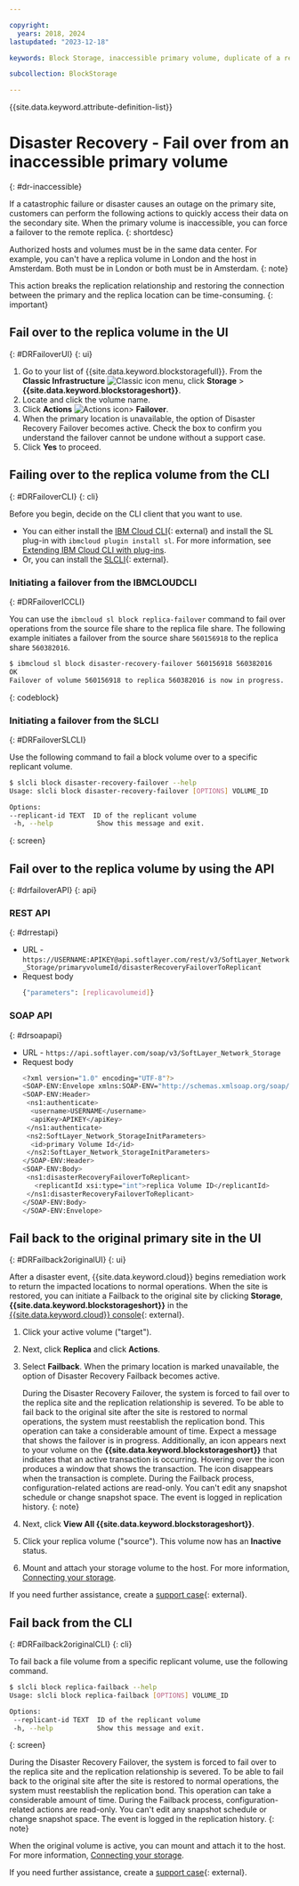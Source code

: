 ```yaml
---

copyright:
  years: 2018, 2024
lastupdated: "2023-12-18"

keywords: Block Storage, inaccessible primary volume, duplicate of a replica volume, Disaster Recovery, volume duplication, replication, failover, failback

subcollection: BlockStorage

---
```

{{site.data.keyword.attribute-definition-list}}

# Disaster Recovery - Fail over from an inaccessible primary volume
{: #dr-inaccessible}

If a catastrophic failure or disaster causes an outage on the primary site, customers can perform the following actions to quickly access their data on the secondary site. When the primary volume is inaccessible, you can force a failover to the remote replica.
{: shortdesc}

Authorized hosts and volumes must be in the same data center. For example, you can't have a replica volume in London and the host in Amsterdam. Both must be in London or both must be in Amsterdam.
{: note}

This action breaks the replication relationship and restoring the connection between the primary and the replica location can be time-consuming.
{: important}

## Fail over to the replica volume in the UI
{: #DRFailoverUI}
{: ui}

1. Go to your list of {{site.data.keyword.blockstoragefull}}. From the **Classic Infrastructure** ![Classic icon](../icons/classic.svg "Classic") menu, click **Storage** > **{{site.data.keyword.blockstorageshort}}**.
2. Locate and click the volume name.
3. Click **Actions**  ![Actions icon](../icons/action-menu-icon.svg "Actions")> **Failover**.
4. When the primary location is unavailable, the option of Disaster Recovery Failover becomes active. Check the box to confirm you understand the failover cannot be undone without a support case.
5. Click **Yes** to proceed.

## Failing over to the replica volume from the CLI
{: #DRFailoverCLI}
{: cli}

Before you begin, decide on the CLI client that you want to use.

* You can either install the [IBM Cloud CLI](/docs/cli){: external} and install the SL plug-in with `ibmcloud plugin install sl`. For more information, see [Extending IBM Cloud CLI with plug-ins](/docs/cli?topic=cli-plug-ins).
* Or, you can install the [SLCLI](https://softlayer-python.readthedocs.io/en/latest/cli/){: external}.

### Initiating a failover from the IBMCLOUDCLI
{: #DRFailoverICCLI}

You can use the `ibmcloud sl block replica-failover` command to fail over operations from the source file share to the replica file share. The following example initiates a failover from the source share `560156918` to the replica share `560382016`.

```sh
$ ibmcloud sl block disaster-recovery-failover 560156918 560382016
OK
Failover of volume 560156918 to replica 560382016 is now in progress.
```
{: codeblock}

### Initiating a failover from the SLCLI
{: #DRFailoverSLCLI}

Use the following command to fail a block volume over to a specific replicant volume.
   ```sh
   $ slcli block disaster-recovery-failover --help
   Usage: slcli block disaster-recovery-failover [OPTIONS] VOLUME_ID

   Options:
   --replicant-id TEXT  ID of the replicant volume
    -h, --help           Show this message and exit.
   ```
   {: screen}

## Fail over to the replica volume by using the API
{: #drfailoverAPI}
{: api}

### REST API
{: #drrestapi}

* URL - `https://USERNAME:APIKEY@api.softlayer.com/rest/v3/SoftLayer_Network_Storage/primaryvolumeId/disasterRecoveryFailoverToReplicant`
* Request body
   ```sh
   {"parameters": [replicavolumeid]}
   ```

### SOAP API
{: #drsoapapi}

* URL - `https://api.softlayer.com/soap/v3/SoftLayer_Network_Storage`
* Request body
   ```sh
   <?xml version="1.0" encoding="UTF-8"?>
   <SOAP-ENV:Envelope xmlns:SOAP-ENV="http://schemas.xmlsoap.org/soap/envelope/" xmlns:ns1="http://api.service.softlayer.com/soap/v3.1/">
   <SOAP-ENV:Header>
    <ns1:authenticate>
     <username>USERNAME</username>
     <apiKey>APIKEY</apiKey>
    </ns1:authenticate>
    <ns2:SoftLayer_Network_StorageInitParameters>
     <id>primary Volume Id</id>
    </ns2:SoftLayer_Network_StorageInitParameters>
   </SOAP-ENV:Header>
   <SOAP-ENV:Body>
    <ns1:disasterRecoveryFailoverToReplicant>
      <replicantId xsi:type="int">replica Volume ID</replicantId>
    </ns1:disasterRecoveryFailoverToReplicant>
   </SOAP-ENV:Body>
   </SOAP-ENV:Envelope>
   ```

## Fail back to the original primary site in the UI
{: #DRFailback2originalUI}
{: ui}

After a disaster event, {{site.data.keyword.cloud}} begins remediation work to return the impacted locations to normal operations. When the site is restored, you can initiate a Failback to the original site by clicking **Storage**, **{{site.data.keyword.blockstorageshort}}** in the [{{site.data.keyword.cloud}} console](/cloud-storage/block){: external}.

1. Click your active volume ("target").
2. Next, click **Replica** and click **Actions**.
3. Select **Failback**. When the primary location is marked unavailable, the option of Disaster Recovery Failback becomes active.

   During the Disaster Recovery Failover, the system is forced to fail over to the replica site and the replication relationship is severed. To be able to fail back to the original site after the site is restored to normal operations, the system must reestablish the replication bond. This operation can take a considerable amount of time. Expect a message that shows the failover is in progress. Additionally, an icon appears next to your volume on the **{{site.data.keyword.blockstorageshort}}** that indicates that an active transaction is occurring. Hovering over the icon produces a window that shows the transaction. The icon disappears when the transaction is complete. During the Failback process, configuration-related actions are read-only. You can't edit any snapshot schedule or change snapshot space. The event is logged in replication history.
   {: note}

4. Next, click **View All {{site.data.keyword.blockstorageshort}}**.
5. Click your replica volume ("source"). This volume now has an **Inactive** status.
6. Mount and attach your storage volume to the host. For more information, [Connecting your storage](/docs/BlockStorage?topic=BlockStorage-orderingBlockStorage&interface=ui#mountingnewLUN).

If you need further assistance, create a [support case](https://cloud.ibm.com/unifiedsupport/supportcenter){: external}.

## Fail back from the CLI
{: #DRFailback2originalCLI}
{: cli}

To fail back a file volume from a specific replicant volume, use the following command.
```sh
$ slcli block replica-failback --help
Usage: slcli block replica-failback [OPTIONS] VOLUME_ID

Options:
 --replicant-id TEXT  ID of the replicant volume
 -h, --help           Show this message and exit.
```
{: screen}

During the Disaster Recovery Failover, the system is forced to fail over to the replica site and the replication relationship is severed. To be able to fail back to the original site after the site is restored to normal operations, the system must reestablish the replication bond. This operation can take a considerable amount of time. During the Failback process, configuration-related actions are read-only. You can't edit any snapshot schedule or change snapshot space. The event is logged in the replication history.
{: note}

When the original volume is active, you can mount and attach it to the host. For more information, [Connecting your storage](/docs/BlockStorage?topic=BlockStorage-orderingBlockStorage&interface=cli#mountingnewLUN).

If you need further assistance, create a [support case](https://cloud.ibm.com/unifiedsupport/supportcenter){: external}.
